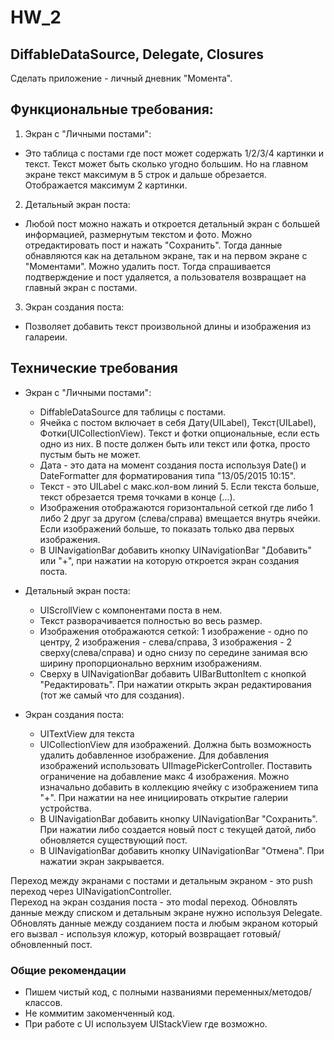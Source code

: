 # HW_2

## DiffableDataSource, Delegate, Closures

Сделать приложение - личный дневник "Момента". 

## Функциональные требования: 

1) Экран с "Личными постами": 
  * Это таблица с постами где пост может содержать 1/2/3/4 картинки и текст. Текст может быть сколько угодно большим. Но на главном экране текст максимум в 5 строк и дальше обрезается. Отображается максимум 2 картинки.
  
2) Детальный экран поста: 
  * Любой пост можно нажать и откроется детальный экран с большей информацией, размернутым текстом и фото. Можно отредактировать пост и нажать "Сохранить". Тогда данные обнавляются как на детальном экране, так и на первом экране с "Моментами". Можно удалить пост. Тогда спрашивается подтверждение и пост удаляется, а пользователя возвращает на главный экран с постами. 
  
3) Экран создания поста: 
  * Позволяет добавить текст произвольной длины и изображения из галареии. 

## Технические требования 

 * Экран с "Личными постами": 
    * DiffableDataSource для таблицы с постами.
    * Ячейка с поcтом включает в себя Дату(UILabel), Текст(UILabel), Фотки(UICollectionView). Текст и фотки опциональные, если есть одно из них. В посте должен быть или текст или фотка, просто пустым быть не может. 
    * Дата - это дата на момент создания поста используя Date() и DateFormatter для форматирования типа "13/05/2015 10:15".
    * Текст - это UILabel с макс.кол-вом линий 5. Если текста больше, текст обрезается тремя точками в конце (...).
    * Изображения отображаются горизонтальной сеткой где либо 1 либо 2 друг за другом (слева/справа) вмещается внутрь ячейки. Если изображений больше, то показать только два первых изображения. 
    * В UINavigationBar добавить кнопку UINavigationBar "Добавить" или "+", при нажатии на которую откроется экран создания поста.  
    
    
 * Детальный экран поста: 
   * UIScrollView с компонентами поста в нем. 
   * Текст разворачивается полностью во весь размер.
   * Изображения отображаются сеткой: 1 изображение - одно по центру, 2 изображения - слева/справа, 3 изображения - 2 сверху(слева/справа) и одно снизу по середине занимая всю ширину пропорционально верхним изображениям. 
   * Сверху в UINavigationBar добавить UIBarButtonItem с кнопкой "Редактировать". При нажатии открыть экран редактирования (тот же самый что для создания). 
   
 * Экран создания поста: 
   * UITextView для текста 
   * UICollectionView для изображений. Должна быть возможность удалить добавленное изображение. Для добавления изображений использовать UIImagePickerController. Поставить ограничение на добавление макс 4 изображения. Можно изначально добавить в коллекцию ячейку с изображением типа "+". При нажатии на нее инициировать открытие галерии устройства. 
   * В UINavigationBar добавить кнопку UINavigationBar "Сохранить". При нажатии либо создается новый пост с текущей датой, либо обновляется существующий пост.
   * В UINavigationBar добавить кнопку UINavigationBar "Отмена". При нажатии экран закрывается.   

Переход между экранами с постами и детальным экраном - это push переход через UINavigationController.  
Переход на экран создания поста - это modal переход.
Обновлять данные между списком и детальным экране нужно используя Delegate.
Обновлять данные между созданием поста и любым экраном который его вызвал - используя кложур, который возвращает готовый/обновленный пост. 
 
 ### Общие рекомендации 
 
 * Пишем чистый код, с полными названиями переменных/методов/классов. 
 * Не коммитим закоменченный код. 
 * При работе с UI используем UIStackView где возможно.

